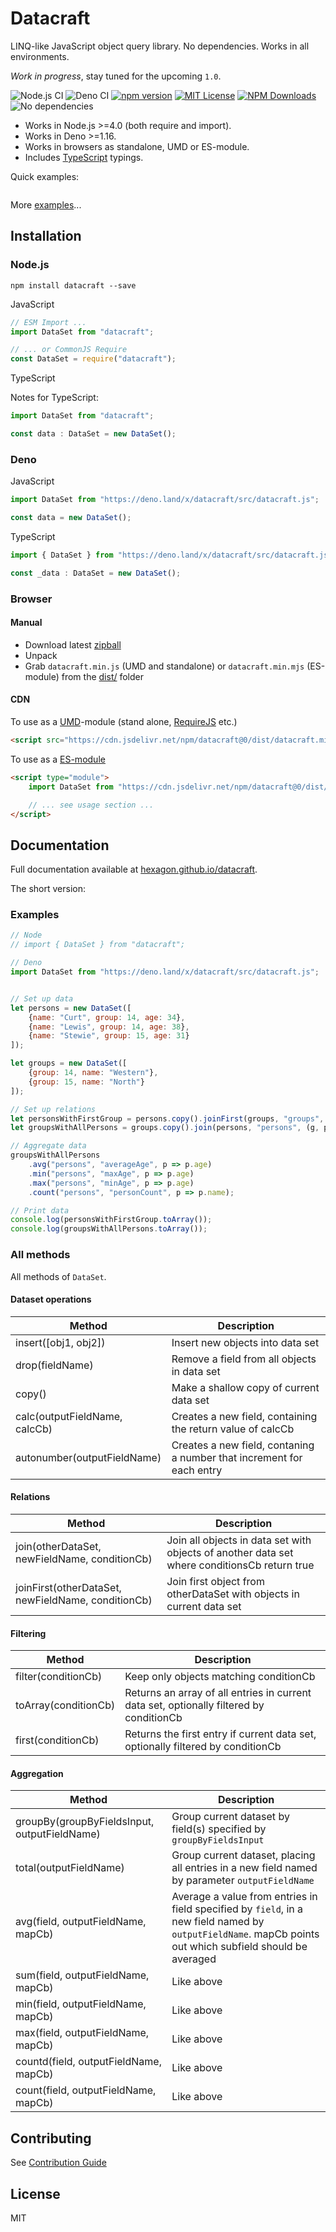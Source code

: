 # Datacraft

LINQ-like JavaScript object query library. No dependencies. Works in all environments.

*Work in progress*, stay tuned for the upcoming `1.0`.

![Node.js CI](https://github.com/Hexagon/datacraft/workflows/Node.js%20CI/badge.svg?branch=main) ![Deno CI](https://github.com/Hexagon/datacraft/workflows/Deno%20CI/badge.svg?branch=main) [![npm version](https://badge.fury.io/js/datacraft.svg)](https://badge.fury.io/js/datacraft) 
[![MIT License](https://img.shields.io/badge/license-MIT-blue.svg)](https://github.com/Hexagon/datacraft/blob/main/LICENSE) [![NPM Downloads](https://img.shields.io/npm/dw/datacraft.svg)](https://www.npmjs.org/package/datacraft)
![No dependencies](https://img.shields.io/badge/dependencies-none-brightgreen)

*   Works in Node.js >=4.0 (both require and import).
*   Works in Deno >=1.16.
*   Works in browsers as standalone, UMD or ES-module.
*   Includes [TypeScript](https://www.typescriptlang.org/) typings.

Quick examples:

```javascript

```

More [examples](#examples)...

## Installation

### Node.js

```npm install datacraft --save```

JavaScript

```javascript
// ESM Import ...
import DataSet from "datacraft";

// ... or CommonJS Require
const DataSet = require("datacraft");
```

TypeScript

Notes for TypeScript:

```typescript
import DataSet from "datacraft";

const data : DataSet = new DataSet();
```

### Deno

JavaScript

```javascript
import DataSet from "https://deno.land/x/datacraft/src/datacraft.js";

const data = new DataSet();
```

TypeScript

```typescript
import { DataSet } from "https://deno.land/x/datacraft/src/datacraft.js";

const _data : DataSet = new DataSet();
```

### Browser 

#### Manual

*   Download latest [zipball](https://github.com/Hexagon/datacraft/archive/refs/heads/main.zip)
*   Unpack
*   Grab ```datacraft.min.js``` (UMD and standalone) or ```datacraft.min.mjs``` (ES-module) from the [dist/](/dist) folder

#### CDN

To use as a [UMD](https://github.com/umdjs/umd)-module (stand alone, [RequireJS](https://requirejs.org/) etc.)

```html
<script src="https://cdn.jsdelivr.net/npm/datacraft@0/dist/datacraft.min.js"></script>
```

To use as a [ES-module](https://developer.mozilla.org/en-US/docs/Web/JavaScript/Guide/Modules)

```html
<script type="module">
	import DataSet from "https://cdn.jsdelivr.net/npm/datacraft@0/dist/datacraft.min.mjs";

	// ... see usage section ...
</script>
```
## Documentation

Full documentation available at [hexagon.github.io/datacraft](https://hexagon.github.io/datacraft/DataSet.html).

The short version:

### Examples

```javascript
// Node 
// import { DataSet } from "datacraft";

// Deno
import DataSet from "https://deno.land/x/datacraft/src/datacraft.js";


// Set up data
let persons = new DataSet([
	{name: "Curt", group: 14, age: 34},
	{name: "Lewis", group: 14, age: 38},
	{name: "Stewie", group: 15, age: 31}
]);

let groups = new DataSet([
	{group: 14, name: "Western"},
	{group: 15, name: "North"}
]);

// Set up relations
let personsWithFirstGroup = persons.copy().joinFirst(groups, "groups", (p, g) => p.group == g.group);
let groupsWithAllPersons = groups.copy().join(persons, "persons", (g, p) => g.group == p.group);

// Aggregate data
groupsWithAllPersons
	.avg("persons", "averageAge", p => p.age)
	.min("persons", "maxAge", p => p.age)
	.max("persons", "minAge", p => p.age)
	.count("persons", "personCount", p => p.name);

// Print data
console.log(personsWithFirstGroup.toArray());
console.log(groupsWithAllPersons.toArray());
```

### All methods

All methods of `DataSet`.

#### Dataset operations

| Method | Description |
| ------ | ----------- |
| insert([obj1, obj2]) | Insert new objects into data set |
| drop(fieldName) | Remove a field from all objects in data set |
| copy() | Make a shallow copy of current data set |
| calc(outputFieldName, calcCb) | Creates a new field, containing the return value of calcCb |
| autonumber(outputFieldName) | Creates a new field, contaning a number that increment for each entry |

#### Relations

| Method | Description |
| ------ | ----------- |
| join(otherDataSet, newFieldName, conditionCb) | Join all objects in data set with objects of another data set where conditionsCb return true |
| joinFirst(otherDataSet, newFieldName, conditionCb) | Join first object from otherDataSet with objects in current data set |

#### Filtering

| Method | Description |
| ------ | ----------- |
| filter(conditionCb) | Keep only objects matching conditionCb |
| toArray(conditionCb) | Returns an array of all entries in current data set, optionally filtered by conditionCb |
| first(conditionCb) | Returns the first entry if current data set, optionally filtered by conditionCb |

#### Aggregation

| Method | Description |
| ------ | ----------- |
| groupBy(groupByFieldsInput, outputFieldName) | Group current dataset by field(s) specified by `groupByFieldsInput` |
| total(outputFieldName) | Group current dataset, placing all entries in a new field named by parameter `outputFieldName` |
| avg(field, outputFieldName, mapCb) | Average a value from entries in field specified by `field`, in a new field named by `outputFieldName`. mapCb points out which subfield should be averaged |
| sum(field, outputFieldName, mapCb) | Like above |
| min(field, outputFieldName, mapCb) | Like above |
| max(field, outputFieldName, mapCb) | Like above |
| countd(field, outputFieldName, mapCb) | Like above |
| count(field, outputFieldName, mapCb) | Like above |

## Contributing

See [Contribution Guide](/CONTRIBUTING.md)

## License

MIT
